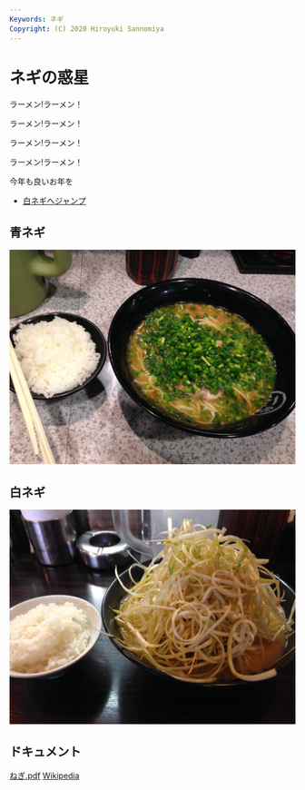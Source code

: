 ```yaml
---
Keywords: ネギ
Copyright: (C) 2020 Hiroyuki Sannomiya
---
```


# ネギの惑星

ラーメン!ラーメン！

ラーメン!ラーメン！

ラーメン!ラーメン！

ラーメン!ラーメン！

今年も良いお年を

* [白ネギへジャンプ](#white)

## 青ネギ

![青ネギ](./green_negi.jpg)

## <span id="white">白ネギ</span>

![](white_negi.jpg)

## ドキュメント

[ねぎ.pdf](ねぎ.pdf)
[Wikipedia](https://ja.wikipedia.org/wiki/%E3%83%8D%E3%82%AE)
